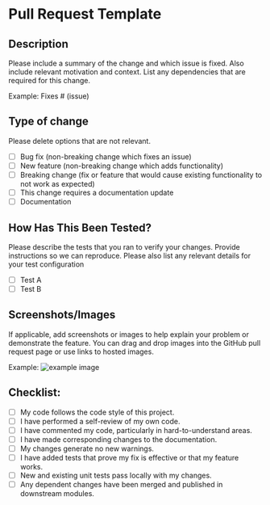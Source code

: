 # Pull Request Template

## Description
Please include a summary of the change and which issue is fixed. Also include relevant motivation and context. List any dependencies that are required for this change.

Example:
Fixes # (issue)

## Type of change
Please delete options that are not relevant.
- [ ] Bug fix (non-breaking change which fixes an issue)
- [ ] New feature (non-breaking change which adds functionality)
- [ ] Breaking change (fix or feature that would cause existing functionality to not work as expected)
- [ ] This change requires a documentation update
- [ ] Documentation

## How Has This Been Tested?
Please describe the tests that you ran to verify your changes. Provide instructions so we can reproduce. Please also list any relevant details for your test configuration

- [ ] Test A
- [ ] Test B

## Screenshots/Images
If applicable, add screenshots or images to help explain your problem or demonstrate the feature. You can drag and drop images into the GitHub pull request page or use links to hosted images.

Example:
![example image](/static/logo/logo.png)

## Checklist:
- [ ] My code follows the code style of this project.
- [ ] I have performed a self-review of my own code.
- [ ] I have commented my code, particularly in hard-to-understand areas.
- [ ] I have made corresponding changes to the documentation.
- [ ] My changes generate no new warnings.
- [ ] I have added tests that prove my fix is effective or that my feature works.
- [ ] New and existing unit tests pass locally with my changes.
- [ ] Any dependent changes have been merged and published in downstream modules.